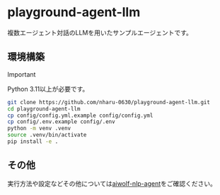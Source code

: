 # playground-agent-llm

複数エージェント対話のLLMを用いたサンプルエージェントです。

## 環境構築

> [!IMPORTANT]
> Python 3.11以上が必要です。

```bash
git clone https://github.com/nharu-0630/playground-agent-llm.git
cd playground-agent-llm
cp config/config.yml.example config/config.yml
cp config/.env.example config/.env
python -m venv .venv
source .venv/bin/activate
pip install -e .
```

## その他

実行方法や設定などその他については[aiwolf-nlp-agent](https://github.com/aiwolfdial/aiwolf-nlp-agent)をご確認ください。
